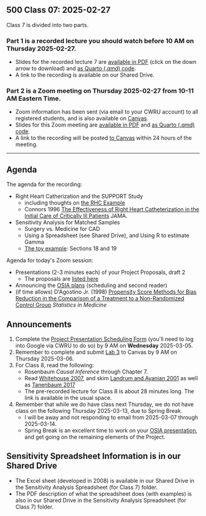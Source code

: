 ## 500 Class 07: 2025-02-27

Class 7 is divided into two parts.

### Part 1 is a recorded lecture you should watch before 10 AM on Thursday 2025-02-27.

- Slides for the recorded lecture 7 are [available in PDF](https://github.com/THOMASELOVE/500-slides-2025/blob/main/500_slides07r.pdf) (click on the down arrow to download) and [as Quarto (.qmd) code](https://github.com/THOMASELOVE/500-slides-2025/blob/main/500_slides07r.qmd).
- A link to the recording is available on our Shared Drive.

### Part 2 is a Zoom meeting on Thursday 2025-02-27 from **10-11 AM** Eastern Time. 

- Zoom information has been sent (via email to your CWRU account) to all registered students, and is also available on [Canvas](https://canvas.case.edu).
- Slides for this Zoom meeting are [available in PDF](https://github.com/THOMASELOVE/500-slides-2025/blob/main/500_slides07z.pdf) and [as Quarto (.qmd) code](https://github.com/THOMASELOVE/500-slides-2025/blob/main/500_slides07z.qmd).
- A link to the recording will be posted [to Canvas](https://canvas.case.edu/) within 24 hours of the meeting.

----

## Agenda

The agenda for the recording:

- Right Heart Catherization and the SUPPORT Study
    - including thoughts on [the RHC Example](https://thomaselove.github.io/500-examples/)
    - Connors 1996 [The Effectiveness of Right Heart Catheterization in the Initial Care of Critically Ill Patients](https://github.com/THOMASELOVE/500-sources/blob/main/articles/Connors%20et%20al%201996%20JAMA%20The%20Right%20Heart%20Catheterization%20Study.pdf) JAMA.
- Sensitivity Analysis for Matched Samples
    - Surgery vs. Medicine for CAD
    - Using a Spreadsheet (see Shared Drive), and Using R to estimate Gamma
    - [The toy example](https://thomaselove.github.io/500-examples/): Sections 18 and 19

Agenda for today's Zoom session:

- Presentations (2-3 minutes each) of your Project Proposals, draft 2
    - The proposals are [listed here](https://thomaselove.github.io/500-slides-2025/draft2/trishs_draft2.html)
- Announcing the [OSIA plans](https://github.com/THOMASELOVE/500-classes-2025/tree/main/osia) (scheduling and second reader)
- (if time allows) D'Agostino Jr. (1998) [Propensity Score Methods for Bias Reduction in the Comparison of a Treatment to a Non-Randomized Control Group](https://github.com/THOMASELOVE/500-sources/blob/main/articles/D'Agostino%201998%20SIM%20Tutorial%20on%20Propensity%20Scores.pdf) *Statistics in Medicine*

## Announcements

1. Complete the [Project Presentation Scheduling Form](https://bit.ly/500-project-schedule-2025) (you'll need to log into Google via CWRU to do so) by 9 AM on **Wednesday** 2025-03-05.
2. Remember to complete and submit [Lab 3](https://thomaselove.github.io/500-2025/lab3.html) to Canvas by 9 AM on Thursday 2025-03-06.
3. For Class 8, read the following:
    - Rosenbaum *Causal Inference* through Chapter 7.
    - Read [Whitehouse 2007](https://github.com/THOMASELOVE/500-sources/blob/main/articles/Whitehouse%202007%20WSJ%20Economics%20and%20Autism.pdf), and skim [Landrum and Ayanian 2001](https://github.com/THOMASELOVE/500-sources/blob/main/articles/Landrum%20and%20Ayanian%202001%20Propensity%20Scores%20and%20Instrumental%20Variables.pdf) as well as [Tanenbaum 2017](https://github.com/THOMASELOVE/500-sources/blob/main/articles/Tanenbaum_2017_extra.pdf)
    - The pre-recorded lecture for Class 8 is about 28 minutes long. The link is available in the usual space.
4. Remember that while we do have class next Thursday, we do not have class on the following Thursday 2025-03-13, due to Spring Break.
    - I will be away and not responding to email from 2025-03-07 through 2025-03-14.
    - Spring Break is an excellent time to work on your [OSIA presentation](https://github.com/THOMASELOVE/500-classes-2025/tree/main/osia), and get going on the remaining elements of the Project.

## Sensitivity Spreadsheet Information is in our Shared Drive

- The Excel sheet (developed in 2008) is available in our Shared Drive in the Sensitivity Analysis Spreadsheet (for Class 7) folder.
- The PDF description of what the spreadsheet does (with examples) is also in our Shared Drive in the Sensitivity Analysis Spreadsheet (for Class 7) folder.
